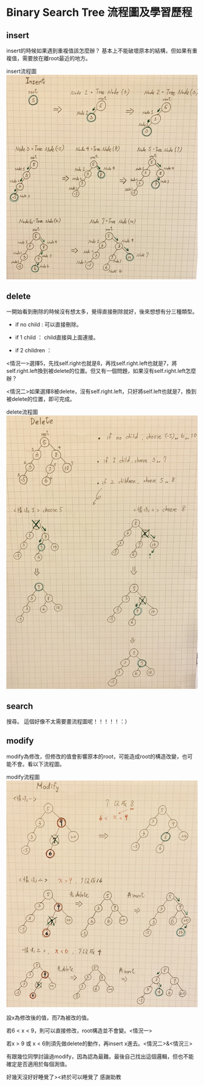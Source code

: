 # Binary Search Tree 流程圖及學習歷程
## insert

insert的時候如果遇到重複值該怎麼辦？
基本上不能破壞原本的結構，但如果有重複值，需要放在離root最近的地方。

insert流程圖
![image](https://github.com/06170228/my-note/blob/master/Image/BST_insert%E6%B5%81%E7%A8%8B%E5%9C%96.jpg)



## delete

一開始看到刪除的時候沒有想太多，覺得直接刪除就好，後來想想有分三種類型。
  * if no child : 可以直接刪除。
  
  * if 1 child ： child直接與上面連接。
  
  * if 2 children ：
  
  <情況一>選擇5，先找self.right也就是8，再找self.right.left也就是7，將self.right.left換到被delete的位置。但又有一個問題，如果沒有self.right.left怎麼辦？
  
  <情況二>如果選擇8被delete，沒有self.right.left，只好將self.left也就是7，換到被delete的位置，即可完成。

delete流程圖
![image](https://github.com/06170228/my-note/blob/master/Image/BST_delete%E6%B5%81%E7%A8%8B%E5%9C%96.jpg)


## search

搜尋。
這個好像不太需要畫流程圖呢！！！！！：）

## modify

modify為修改，但修改的值會影響原本的root，可能造成root的構造改變，也可能不會。看以下流程圖。

modify流程圖
![image](https://github.com/06170228/my-note/blob/master/Image/BST_Modify%E6%B5%81%E7%A8%8B%E5%9C%96.jpg)

設x為修改後的值，而7為被改的值。

若6 < x < 9，則可以直接修改，root構造並不會變。<情況一>

若x > 9 或 x < 6則須先做delete的動作，再insert x進去。<情況二>&<情況三>

有跟幾位同學討論過modify，因為認為最難。最後自己找出這個邏輯，但也不能確定是否適用於每個測值。

好幾天沒好好睡覺了><終於可以睡覺了 感謝助教
